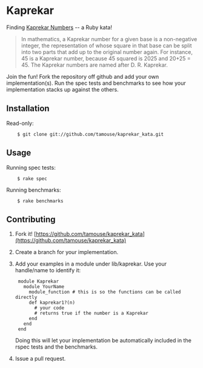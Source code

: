 # Kaprekar

Finding [Kaprekar Numbers](https://en.wikipedia.org/wiki/Kaprekar_number) -- a Ruby kata!

> In mathematics, a Kaprekar number for a given base is a non-negative
  integer, the representation of whose square in that base can be
  split into two parts that add up to the original number again. For
  instance, 45 is a Kaprekar number, because 45 squared is 2025 and 20+25 = 45.
  The Kaprekar numbers are named after D. R. Kaprekar.

Join the fun! Fork the repository off github and add your own
implementation(s). Run the spec tests and benchmarks to see how your
implementation stacks up against the others.


## Installation

Read-only:

        $ git clone git://github.com/tamouse/kaprekar_kata.git

## Usage

Running spec tests:

        $ rake spec

Running benchmarks:

        $ rake benchmarks

## Contributing

1. Fork it! [https://github.com/tamouse/kaprekar_kata](https://github.com/tamouse/kaprekar_kata)
2. Create a branch for your implementation.
3. Add your examples in a module under lib/kaprekar. Use your handle/name to identify it:

        module Kaprekar
		  module YourName
		    module_function # this is so the functions can be called directly
            def kaprekar1?(n)
			  # your code
			  # returns true if the number is a Kaprekar
			end
		  end
		end
		
    Doing this will let your implementation be automatically included in the rspec tests and the benchmarks.

4. Issue a pull request.
